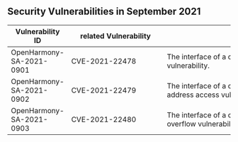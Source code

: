 ## Security Vulnerabilities in September 2021


| Vulnerability ID | <div style="width:200px">related Vulnerability</div> | <div style="width:500px">Vulnerability Descripton</div> | affected versions | affected projects| fix link | reference |
| -------- |-------- | -------- | ----------- | ----------- | -------- | ------- |
|OpenHarmony-SA-2021-0901 | CVE-2021-22478| The interface of a certain HarmonyOS module has a UAF vulnerability.|openHarmony3.0|distributedschedule_samgr_lite|   [Link](https://gitee.com/openharmony/distributedschedule_samgr_lite/pulls/24/files) |[Link](https://device.harmonyos.com/en/docs/security/update/security-bulletins-202109-0000001196270727)|
|OpenHarmony-SA-2021-0902 | CVE-2021-22479| The interface of a certain HarmonyOS module has an invalid address access vulnerability.|openHarmony3.0|kernel_liteos_a|   [Link](https://gitee.com/openharmony/kernel_liteos_a/pulls/373/files) |[Link](https://device.harmonyos.com/en/docs/security/update/security-bulletins-202109-0000001196270727)|
|OpenHarmony-SA-2021-0903 | CVE-2021-22480| The interface of a certain HarmonyOS module has an integer overflow vulnerability.|openHarmony3.0|drivers_adapter|   [Link](https://gitee.com/openharmony/drivers_adapter/pulls/31/files) |[Link](https://device.harmonyos.com/en/docs/security/update/security-bulletins-202109-0000001196270727)|

